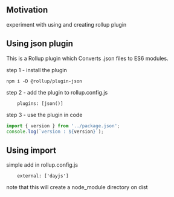 <h2>Motivation</h2>
experiment with using and creating rollup plugin

<h2>Using json plugin</h2>
This is a Rollup plugin which Converts .json files to ES6 modules.


step 1 - install the plugin

```
npm i -D @rollup/plugin-json
```

step 2 - add the plugin to rollup.config.js

```
	plugins: [json()]
```

step 3 - use the plugin in code

```js
import { version } from '../package.json'; 
console.log(`version : ${version}`);
```

<h2>Using import</h2>

simple add in rollup.config.js

```
	external: ['dayjs']
```

note that this will create a node_module directory on dist
